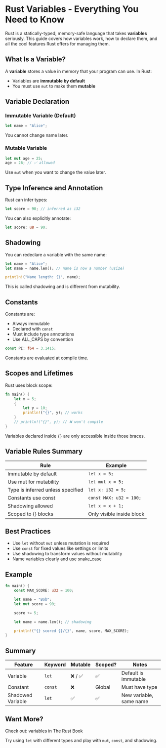 # Rust Variables - Everything You Need to Know

Rust is a statically-typed, memory-safe language that takes **variables** seriously. This guide covers how variables work, how to declare them, and all the cool features Rust offers for managing them.

## What Is a Variable?

A **variable** stores a value in memory that your program can use. In Rust:

- Variables are **immutable by default**
- You must use `mut` to make them **mutable**

## Variable Declaration

### Immutable Variable (Default)

```rust
let name = "Alice";
```

You cannot change name later.

### Mutable Variable

```rust
let mut age = 25;
age = 26; // ✅ allowed
```

Use `mut` when you want to change the value later.

## Type Inference and Annotation

Rust can infer types:

```rust
let score = 90; // inferred as i32
```

You can also explicitly annotate:

```rust
let score: u8 = 90;
```

## Shadowing

You can redeclare a variable with the same name:

```rust
let name = "Alice";
let name = name.len(); // name is now a number (usize)

println!("Name length: {}", name);
```

This is called shadowing and is different from mutability.

## Constants

Constants are:

- Always immutable
- Declared with `const`
- Must include type annotations
- Use ALL_CAPS by convention

```rust
const PI: f64 = 3.1415;
```

Constants are evaluated at compile time.

## Scopes and Lifetimes

Rust uses block scope:

```rust
fn main() {
    let x = 5;
    {
        let y = 10;
        println!("{}", y); // works
    }
    // println!("{}", y); // ❌ won't compile
}
```

Variables declared inside `{}` are only accessible inside those braces.

## Variable Rules Summary

| Rule | Example |
|------|---------|
| Immutable by default | `let x = 5;` |
| Use mut for mutability | `let mut x = 5;` |
| Type is inferred unless specified | `let x: i32 = 5;` |
| Constants use const | `const MAX: u32 = 100;` |
| Shadowing allowed | `let x = x + 1;` |
| Scoped to {} blocks | Only visible inside block |

## Best Practices

- Use `let` without `mut` unless mutation is required
- Use `const` for fixed values like settings or limits
- Use shadowing to transform values without mutability
- Name variables clearly and use snake_case

## Example

```rust
fn main() {
    const MAX_SCORE: u32 = 100;

    let name = "Bob";
    let mut score = 90;

    score += 5;

    let name = name.len(); // shadowing

    println!("{} scored {}/{}", name, score, MAX_SCORE);
}
```

## Summary

| Feature | Keyword | Mutable | Scoped? | Notes |
|---------|---------|---------|---------|-------|
| Variable | `let` | ❌ / ✅ | ✅ | Default is immutable |
| Constant | `const` | ❌ | Global | Must have type |
| Shadowed Variable | `let` | ✅ | ✅ | New variable, same name |

## Want More?

Check out: variables in The Rust Book

Try using `let` with different types and play with `mut`, `const`, and shadowing.